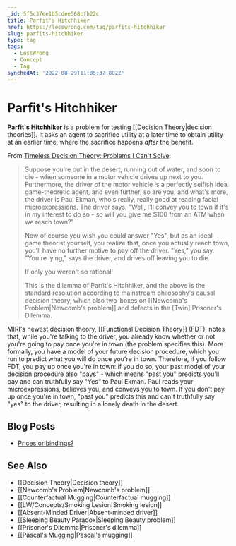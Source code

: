 ```yaml
---
_id: 5f5c37ee1b5cdee568cfb22c
title: Parfit's Hitchhiker
href: https://lesswrong.com/tag/parfits-hitchhiker
slug: parfits-hitchhiker
type: tag
tags:
  - LessWrong
  - Concept
  - Tag
synchedAt: '2022-08-29T11:05:37.882Z'
---
```

# Parfit's Hitchhiker

**Parfit's Hitchhiker** is a problem for testing [[Decision Theory|decision theories]]. It asks an agent to sacrifice utility at a later time to obtain utility at an earlier time, where the sacrifice happens *after* the benefit.

From [Timeless Decision Theory: Problems I Can't Solve](https://www.lesswrong.com/posts/c3wWnvgzdbRhNnNbQ/timeless-decision-theory-problems-i-can-t-solve):

> Suppose you're out in the desert, running out of water, and soon to die - when someone in a motor vehicle drives up next to you. Furthermore, the driver of the motor vehicle is a perfectly selfish ideal game-theoretic agent, and even further, so are you; and what's more, the driver is Paul Ekman, who's really, really good at reading facial microexpressions. The driver says, "Well, I'll convey you to town if it's in my interest to do so - so will you give me $100 from an ATM when we reach town?"
> 
> Now of course you wish you could answer "Yes", but as an ideal game theorist yourself, you realize that, once you actually reach town, you'll have no further motive to pay off the driver. "Yes," you say. "You're lying," says the driver, and drives off leaving you to die.
> 
> If only you weren't so rational!
> 
> This is the dilemma of Parfit's Hitchhiker, and the above is the standard resolution according to mainstream philosophy's causal decision theory, which also two-boxes on [[Newcomb's Problem|Newcomb's problem]] and defects in the \[Twin\] Prisoner's Dilemma.

MIRI's newest decision theory, [[Functional Decision Theory]] (FDT), notes that, while you're talking to the driver, you already know whether or not you're going to pay once you're in town (the problem specifies this). More formally, you have a model of your future decision procedure, which you run to predict what you will do once you're in town. Therefore, if you follow FDT, you pay up once you're in town: if you do so, your past model of your decision procedure also "pays" - which means "past you" predicts you'll pay and can truthfully say "Yes" to Paul Ekman. Paul reads your microexpressions, believes you, and conveys you to town. If you don't pay up once you're in town, "past you" predicts this and can't truthfully say "yes" to the driver, resulting in a lonely death in the desert.

## Blog Posts

- [Prices or bindings?](http://lesswrong.com/lw/v2/prices_or_bindings/)

## See Also

- [[Decision Theory|Decision theory]]
- [[Newcomb's Problem|Newcomb's problem]]
- [[Counterfactual Mugging|Counterfactual mugging]]
- [[LW/Concepts/Smoking Lesion|Smoking lesion]]
- [[Absent-Minded Driver|Absent-minded driver]]
- [[Sleeping Beauty Paradox|Sleeping Beauty problem]]
- [[Prisoner's Dilemma|Prisoner's dilemma]]
- [[Pascal's Mugging|Pascal's mugging]]